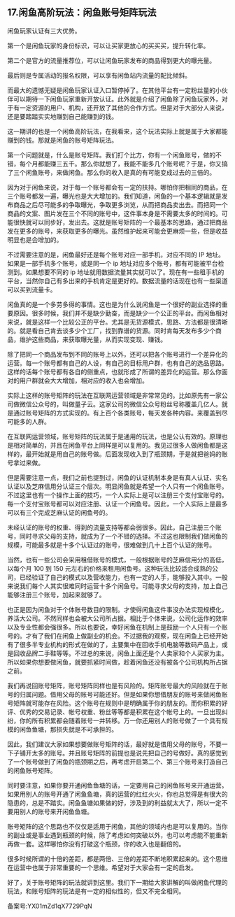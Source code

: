 ## 17.闲鱼高阶玩法：闲鱼账号矩阵玩法
闲鱼玩家认证有三大优势。


第一个是闲鱼玩家的身份标识，可以让买家更放心的买买买，提升转化率。


第二个是官方的流量推荐位，可以让闲鱼玩家发布的商品得到更大的曝光量。


最后则是专属活动的报名权限，可以享有闲鱼站内流量的配比倾斜。


而最大的遗憾无疑是闲鱼玩家认证入口暂停掉了。在其他平台有一定粉丝量的小伙伴可以期待一下闲鱼玩家重新开放认证。此外就是介绍了闲鱼除了闲鱼玩家外，对于有一定资源的用户、机构，还开放了其他的合作方式。但是对于大部分人来说，还是要踏踏实实地赚到自己能赚到的钱。


这一期讲的也是一个闲鱼高阶玩法，在我看来，这个玩法实际上就是属于大家都能赚到的钱。那就是闲鱼的账号矩阵玩法。


第一个问题就是，什么是账号矩阵。我们打个比方，你有一个闲鱼账号，做的不错，每个月都能赚三五千。那么你就想了，我能不能多几个账号呢？于是，你又搞了三个闲鱼账号，来做闲鱼。那么你的收入是真的有可能变成过去的三倍的。


因为对于闲鱼来说，对于每一个账号都会有一定的扶持。哪怕你把相同的商品，在三个账号都发一遍，曝光也是大大增加的。我们知道，闲鱼的一个基本逻辑就是发布商品之后尽可能多的争取曝光，争取更多浏览，从而把商品卖出去。而把同一个商品的文案、图片发在三个不同的账号中，这件事本身是不需要太多的时间的。可能很快就可以同步好，发出去。这就是账号矩阵的一个最基本的思路，通过把商品发在更多的账号，来获取更多的曝光。虽然维护起来可能会更麻烦一些，但是收益明显也是会增加的。


不过需要注意的是，闲鱼最好还是每个账号对应一部手机，对应不同的 IP 地址。如果是一部手机多个账号，或是同一个 ip 地址对应多个账号，都有可能被平台检测到。如果想要不同的 ip 地址就用数据流量其实就可以了。现在有一些租手机的平台，当然你自己有多出来的手机肯定是更好的。数据流量的话现在也有一些渠道可以买到流量卡。


闲鱼真的是一个多劳多得的事情。这也是为什么说闲鱼是一个很好的副业选择的重要原因。很多时候，我们并不是缺少勤奋，而是缺少一个公正的平台。而闲鱼相对来说，就是这样一个比较公正的平台。尤其是无货源模式，思路、方法都是很清晰的。就是看自己肯去谈多少个工厂，找到靠谱的货源。同时肯每天发布多少个商品，维护这些商品，来获取曝光量，从而实现变现、赚钱。


除了把同一个商品发布到不同的账号上以外，还可以把各个账号进行一个差异化的运营。每一个账号都有自己的人设，有自己的目标用户群，也有自己的选品思路。这样的话每个账号都有各自的侧重点，也就形成了所谓的差异化的运营。那么你面对的用户群就会大大增加，相对应的收入也会增加。


实际上这样的账号矩阵的玩法在互联网运营领域是非常常见的。比如原先有一家公司做微信公众号的，叫做量子云。这家公司的微信公众号粉丝号称覆盖几亿人。就是通过账号矩阵的方式实现的。有上百个各类账号，每天发各种内容。来覆盖到尽可能多的人群。


在互联网运营领域，账号矩阵的玩法属于是通用的玩法，也是公认有效的。原理也是相对简单的，并且在闲鱼平台上同样是可以复用的。我见过很多人做闲鱼都是这样的，最开始就是用自己的账号做。后面发现收入到了瓶颈期，于是就把爸妈的账号拿过来做。 


但是需要注意一点，我们之前也提到过，闲鱼的认证机制本身是有真人认证、实名认证以及芝麻信用分认证三个层次。明显闲鱼就是希望一个人只有一个闲鱼账号。不过这里也有一个操作上面的技巧，一个人实际上是可以注册三个支付宝账号的。每一个支付宝账号都可以对应注册、认证一个闲鱼号。因此，一个人实际上是最多可以有三个完成芝麻认证的闲鱼号的。


未经认证的账号的权重、得到的流量支持等都会弱很多。因此，自己注册三个账号，同时寻求父母的支持，就成为了一个不错的选择。不过这也限制我们做闲鱼的规模，可能最多就是十多个认证过的账号，很难做到几十上百个认证的账号。


当然，也有一些公司会采用租借账号的模式，一般根据账号的芝麻信用分的高低，以每个月 100 到 150 元左右的价格来租用闲鱼号。这种玩法比较适合成熟的公司，已经验证了自己的模式以及营收能力，也有一定的人手，能够投入其中。一般来说我们每个人其实很难同时运营十多个闲鱼号。可能寻求父母的支持，加上自己能够注册三个账号，加起来就够了。 


也正是因为闲鱼对于个体账号数目的限制。才使得闲鱼这件事没办法实现规模化，养活大公司。不然同样也会被大公司所占据。相比于个体来说，公司化运作的效率以及专业性都会强很多。所以也要说，幸好闲鱼在机制上是鼓励一个人只有一个账号的。才有了我们在闲鱼上做副业的机会。不过据我的观察，现在闲鱼上已经开始有了很多半专业机构的形式在做的了，主要集中在回收手机电脑等数码产品上，或是回收品牌二手鞋等等。不过总的来说，闲鱼上面还是个人卖家和个人买家为主。所以如果你想要做闲鱼，就要抓紧时间做，趁着闲鱼还没有被各个公司机构所占据之前。


我们再说回账号矩阵，账号矩阵同样也是有风险的。矩阵账号最大的风险就在于账号的归属问题。借用父母的账号可能还好。但是如果你想借朋友的账号来做闲鱼账号矩阵就可能存在风险。这个账号在规则中是明确属于你的朋友的。而你积累的好评、优秀的交易记录、帐号权重、粉丝等等都是积累在这个帐号上的。一旦出现纠纷，你的所有积累都会随着账号一并转移。万一你还用别人的账号做了一个具有规模的闲鱼鱼塘，那损失就是不可承担的。


因此，我们建议大家如果想要做账号矩阵的话，最好就是借用父母的账号，不要一下子铺开太多的账号。并且账号矩阵的前提也是说先把自己的号做好。真的感觉到了一个账号做到了闲鱼的瓶颈期之后，再考虑开启第二个、第三个账号来打造自己的闲鱼账号矩阵。


同时要注意，如果你要开通闲鱼鱼塘的话，一定要用自己的闲鱼账号来开通运营。如果用别人的账号开通了闲鱼鱼塘，真的运营的红红火火，你也总觉得是有很大的隐患的，总是不踏实。闲鱼鱼塘如果做的好，涉及到的利益就太大了，所以一定不要用别人的账号来开闲鱼鱼塘。


账号矩阵的这个思路也不仅仅是适用于闲鱼，其他的领域内也是可以复用的。当你的副业或是事业遇到瓶颈的时候，除了考虑如何突破以外，也可以考虑能不能重新再做一套。这样哪怕你没有打破这个瓶颈，你的收入也是翻倍的。


很多时候所谓的十倍的差距，都是两倍、三倍的差距不断地积累起来的。这个思维在运营中也属于非常重要的一个思维。希望对于大家会有一定的启发。


好了，关于账号矩阵的玩法就讲到这里。我们下一期给大家讲解的叫做闲鱼代理的玩法，和账号矩阵的玩法是有一定的相似性的，但又不完全相同。


备案号:YX01mZd1qX7729PqN

